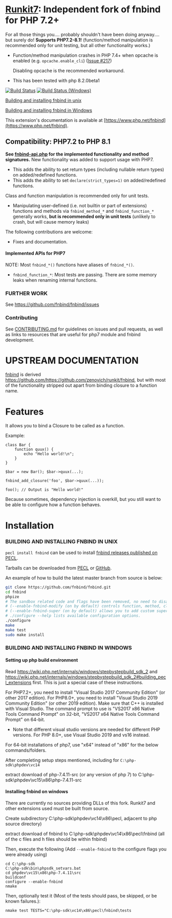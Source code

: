 [Runkit7](https://github.com/fnbind/fnbind): Independent fork of fnbind for PHP 7.2+
======================================================================================

For all those things you.... probably shouldn't have been doing anyway.... but surely do!
__Supports PHP7.2-8.1!__ (function/method manipulation is recommended only for unit testing, but all other functionality works.)

- Function/method manipulation crashes in PHP 7.4+ when opcache is enabled (e.g. `opcache.enable_cli`) ([Issue #217](https://github.com/fnbind/fnbind/issues/217))

  Disabling opcache is the recommended workaround.
- This has been tested with php 8.2.0beta1

[![Build Status](https://github.com/fnbind/fnbind/actions/workflows/main.yml/badge.svg?branch=master)](https://github.com/fnbind/fnbind/actions/workflows/main.yml?query=branch%3Amaster)
[![Build Status (Windows)](https://ci.appveyor.com/api/projects/status/3jwsf76ge0yo8v74/branch/master?svg=true)](https://ci.appveyor.com/project/TysonAndre/fnbind/branch/master)

[Building and installing fnbind in unix](#building-and-installing-fnbind-in-unix)

[Building and installing fnbind in Windows](#building-and-installing-fnbind-in-windows)

This extension's documentation is available at [https://www.php.net/fnbind](https://www.php.net/fnbind).

Compatibility: PHP7.2 to PHP 8.1
--------------------------------

**See [fnbind-api.php](./fnbind-api.php) for the implemented functionality and method signatures.** New functionality was added to support usage with PHP7.

- This adds the ability to set return types (including nullable return types) on added/redefined functions.
- This adds the ability to set `declare(strict_types=1)` on added/redefined functions.


Class and function manipulation is recommended only for unit tests.


- Manipulating user-defined (i.e. not builtin or part of extensions) functions and methods via `fnbind_method_*` and `fnbind_function_*` generally works, **but is recommended only in unit tests** (unlikely to crash, but will cause memory leaks)



The following contributions are welcome:

-   Fixes and documentation.





#### Implemented APIs for PHP7

NOTE: Most `fnbind_*()` functions have aliases of `fnbind_*()`.

-   `fnbind_function_*`: Most tests are passing. There are some memory leaks when renaming internal functions.



### FURTHER WORK

See https://github.com/fnbind/fnbind/issues


### Contributing

See [CONTRIBUTING.md](./CONTRIBUTING.md) for guidelines on issues and pull requests, as well as links to resources that are useful for php7 module and fnbind development.

UPSTREAM DOCUMENTATION
======================

[fnbind](https://github.com/danack/fnbind) is derived https://github.com/https://github.com/zenovich/runkit/fnbind, but with most of the functionality stripped out apart from binding closure to a function name.


Features
========
It allows you to bind a Closure to be called as a function.

Example:

```
class Bar {
	function quux() {
		echo "Hello world!\n";
	}
}

$bar = new Bar(); $bar->quux(...);

fnbind_add_closure('foo', $bar->quux(...));

foo(); // Output is "Hello world!"
```

Because sometimes, dependency injection is overkill, but you still want to be able to configure how a function behaves.

Installation
============


### BUILDING AND INSTALLING FNBIND IN UNIX

`pecl install fnbind` can be used to install [fnbind releases published on PECL](https://pecl.php.net/package/fnbind).

Tarballs can be downloaded from [PECL](https://github.com/fnbind/fnbind/releases) or [GitHub](https://github.com/fnbind/fnbind/releases).

An example of how to build the latest master branch from source is below:

```bash
git clone https://github.com/fnbind/fnbind.git
cd fnbind
phpize
# The sandbox related code and flags have been removed, no need to disable them.
# (--enable-fnbind-modify (on by default) controls function, method, class, manipulation, and will control property manipulation)
# (--enable-fnbind-super (on by default) allows you to add custom superglobals)
# ./configure --help lists available configuration options.
./configure
make
make test
sudo make install
```

### BUILDING AND INSTALLING FNBIND IN WINDOWS

#### Setting up php build environment

Read https://wiki.php.net/internals/windows/stepbystepbuild_sdk_2 and https://wiki.php.net/internals/windows/stepbystepbuild_sdk_2#building_pecl_extensions first. This is just a special case of these instructions.

For PHP7.2+, you need to install "Visual Studio 2017 Community Edition" (or other 2017 edition).
For PHP8.0+, you need to install "Visual Studio 2019 Community Edition" (or other 2019 edition).
Make sure that C++ is installed with Visual Studio.
The command prompt to use is "VS2017 x86 Native Tools Command Prompt" on 32-bit, "VS2017 x64 Native Tools Command Prompt" on 64-bit.

- Note that different visual studio versions are needed for different PHP versions.
  For PHP 8.0+, use Visual Studio 2019 and vs16 instead.

For 64-bit installations of php7, use "x64" instead of "x86" for the below commands/folders.

After completing setup steps mentioned, including for `C:\php-sdk\phpdev\vc14`

extract download of php-7.4.11-src (or any version of php 7) to C:\php-sdk\phpdev\vc15\x86\php-7.4.11-src

#### Installing fnbind on windows

There are currently no sources providing DLLs of this fork. Runkit7 and other extensions used must be built from source.

Create subdirectory C:\php-sdk\phpdev\vc14\x86\pecl, adjacent to php source directory)

extract download of fnbind to C:\php-sdk\phpdev\vc14\x86\pecl\fnbind (all of the c files and h files should be within fnbind)

Then, execute the following (Add `--enable-fnbind` to the configure flags you were already using)

```Batchfile
cd C:\php-sdk
C:\php-sdk\bin\phpsdk_setvars.bat
cd phpdev\vc15\x86\php-7.4.11\src
buildconf
configure --enable-fnbind
nmake
```

Then, optionally test it (Most of the tests should pass, be skipped, or be known failures.):

```Batchfile
nmake test TESTS="C:\php-sdk\vc14\x86\pecl\fnbind\tests
```
